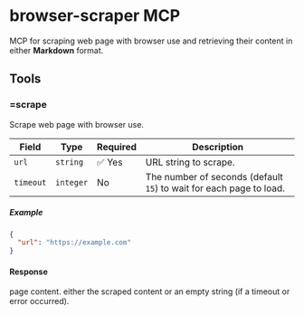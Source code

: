# browser-scraper MCP

MCP for scraping web page with browser use and retrieving their content in either **Markdown** format.

## Tools

### =scrape

Scrape web page with browser use.

| Field     | Type      | Required | Description |
|-----------|-----------|----------|-------------|
| `url`     | `string`  | ✅ Yes   | URL string to scrape. |
| `timeout` | `integer` | No       | The number of seconds (default `15`) to wait for each page to load. |

##### Example

```json
{
  "url": "https://example.com"
}
```

#### Response

page content.   either the scraped content or an empty string (if a timeout or error occurred).

